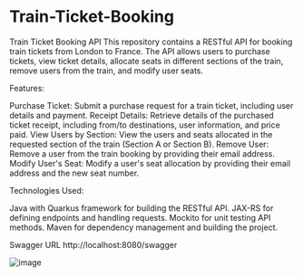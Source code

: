 # Train-Ticket-Booking
Train Ticket Booking API  This repository contains a RESTful API for booking train tickets from London to France. The API allows users to purchase tickets, view ticket details, allocate seats in different sections of the train, remove users from the train, and modify user seats.

Features:

Purchase Ticket: Submit a purchase request for a train ticket, including user details and payment.
Receipt Details: Retrieve details of the purchased ticket receipt, including from/to destinations, user information, and price paid.
View Users by Section: View the users and seats allocated in the requested section of the train (Section A or Section B).
Remove User: Remove a user from the train booking by providing their email address.
Modify User's Seat: Modify a user's seat allocation by providing their email address and the new seat number.


Technologies Used:

Java with Quarkus framework for building the RESTful API.
JAX-RS for defining endpoints and handling requests.
Mockito for unit testing API methods.
Maven for dependency management and building the project.

Swagger URL
http://localhost:8080/swagger

![image](https://github.com/RaghuRam77/Train-Ticket-Booking/assets/64365636/802c53d8-7d28-42a6-8a61-3c118a2dd061)








